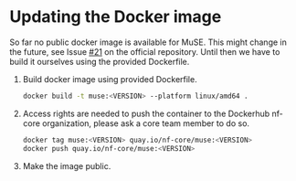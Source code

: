 # Updating the Docker image

So far no public docker image is available for MuSE. This might change in the future, see Issue [#21](https://github.com/wwylab/MuSE/issues/21) on the official repository. Until then we have to build it ourselves using the provided Dockerfile.

1. Build docker image using provided Dockerfile.

   ```bash
   docker build -t muse:<VERSION> --platform linux/amd64 .
   ```

2. Access rights are needed to push the container to the Dockerhub nf-core organization, please ask a core team member to do so.

   ```bash
   docker tag muse:<VERSION> quay.io/nf-core/muse:<VERSION>
   docker push quay.io/nf-core/muse:<VERSION>
   ```

3. Make the image public.
